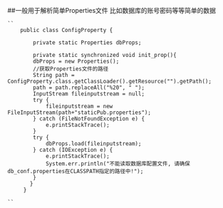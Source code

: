 ##一般用于解析简单Properties文件
比如数据库的账号密码等等简单的数据

    ``
        public class ConfigProperty {
  	
            private static Properties dbProps;
  	
            private static synchronized void init_prop(){
  		    dbProps = new Properties();	
  		    //获取Properties文件的路径
  		    String path = ConfigProperty.class.getClassLoader().getResource("").getPath();
  		    path = path.replaceAll("%20", " ");
  		    InputStream fileinputstream = null;
  		    try {
  			    fileinputstream = new FileInputStream(path+"staticPub.properties");
  		    } catch (FileNotFoundException e) {
  			    e.printStackTrace();
  		    }
  		    try {
  			    dbProps.load(fileinputstream);
  		    } catch (IOException e) {
  			    e.printStackTrace();
  			    System.err.println("不能读取数据库配置文件, 请确保db_conf.properties在CLASSPATH指定的路径中!");
  		    }
  	       }
         }
  
    ``